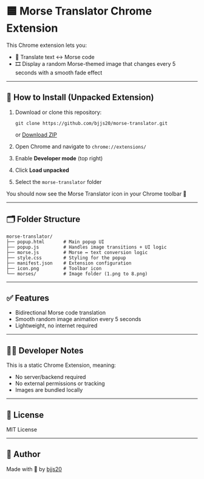 # 🟦 Morse Translator Chrome Extension

This Chrome extension lets you:
- 🔁 Translate text ↔ Morse code
- 🎞️ Display a random Morse-themed image that changes every 5 seconds with a smooth fade effect

---

## 🔧 How to Install (Unpacked Extension)

1. Download or clone this repository:
   ```
   git clone https://github.com/bjjs20/morse-translator.git
   ```
   or [Download ZIP](https://github.com/bjjs20/morse-translator/archive/refs/heads/main.zip)

2. Open Chrome and navigate to `chrome://extensions/`

3. Enable **Developer mode** (top right)

4. Click **Load unpacked**

5. Select the `morse-translator` folder

You should now see the Morse Translator icon in your Chrome toolbar 🎉

---

## 🗂️ Folder Structure

```
morse-translator/
├── popup.html       # Main popup UI
├── popup.js         # Handles image transitions + UI logic
├── morse.js         # Morse ↔ text conversion logic
├── style.css        # Styling for the popup
├── manifest.json    # Extension configuration
├── icon.png         # Toolbar icon
└── morses/          # Image folder (1.png to 8.png)
```

---

## ✅ Features

- Bidirectional Morse code translation
- Smooth random image animation every 5 seconds
- Lightweight, no internet required

---

## 🧑‍💻 Developer Notes

This is a static Chrome Extension, meaning:
- No server/backend required
- No external permissions or tracking
- Images are bundled locally

---

## 📄 License

MIT License

---

## 👤 Author

Made with 💛 by [bjjs20](https://github.com/bjjs20)

